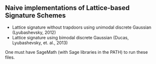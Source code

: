 ## Naive implementations of Lattice-based Signature Schemes

 - Lattice signature without trapdoors using unimodal discrete Gaussian (Lyubashevsky, 2012)
 - Lattice signature using bimodal discrete Gaussian (Ducas, Lyubashevsky, et. al., 2013)

One must have SageMath (with Sage libraries in the PATH) to run these files.
